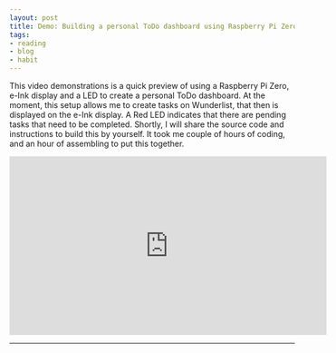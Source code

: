 ```yaml
---
layout: post
title: Demo: Building a personal ToDo dashboard using Raspberry Pi Zero
tags:
- reading
- blog
- habit
---
```



This video demonstrations is a quick preview of using a Raspberry Pi Zero, e-Ink display and a LED to create a personal ToDo dashboard. At the moment, this setup allows me to create tasks on Wunderlist, that then is displayed on the e-Ink display. A Red LED indicates that there are pending tasks that need to be completed. 
Shortly, I will share the source code and instructions to build this by yourself. It took me couple of hours of coding, and an hour of assembling to put this together.

<iframe width="560" height="315" src="https://www.youtube.com/watch?v=MMGNlsPh1SY" frameborder="0" allowfullscreen></iframe>

-----

